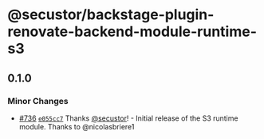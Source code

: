 # @secustor/backstage-plugin-renovate-backend-module-runtime-s3

## 0.1.0

### Minor Changes

- [#736](https://github.com/secustor/backstage-plugins/pull/736) [`e055cc7`](https://github.com/secustor/backstage-plugins/commit/e055cc70626d7f295cf2ca11319e60e6f57df015) Thanks [@secustor](https://github.com/secustor)! - Initial release of the S3 runtime module. Thanks to @nicolasbriere1
